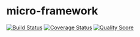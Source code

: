 # micro-framework

[![Build Status](https://travis-ci.org/malgorzatawicha/micro-framework.svg?branch=master)](https://travis-ci.org/malgorzatawicha/micro-framework)
[![Coverage Status](https://img.shields.io/scrutinizer/coverage/g/malgorzatawicha/micro-framework.svg?style=flat-square)](https://scrutinizer-ci.com/g/malgorzatawicha/micro-framework/code-structure)
[![Quality Score](https://img.shields.io/scrutinizer/g/malgorzatawicha/micro-framework.svg?style=flat-square)](https://scrutinizer-ci.com/g/malgorzatawicha/micro-framework)